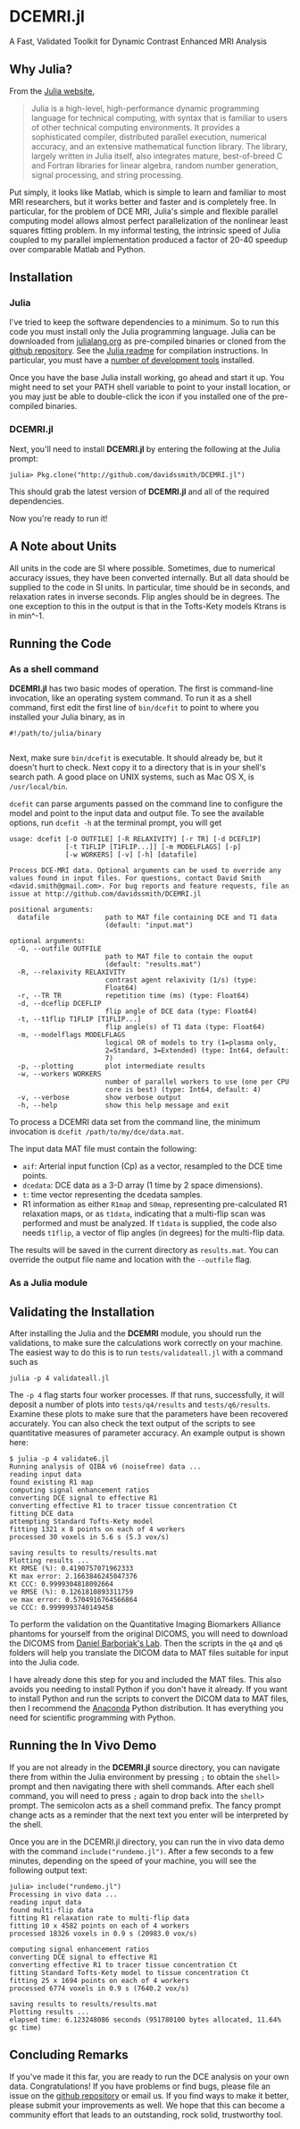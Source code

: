 DCEMRI.jl
=========

A Fast, Validated Toolkit for Dynamic Contrast Enhanced MRI Analysis

## Why Julia?

From the [Julia website](http://julialang.org/),

> Julia is a high-level, high-performance dynamic programming language for technical computing, with syntax that is familiar to users of other technical computing environments. It provides a sophisticated compiler, distributed parallel execution, numerical accuracy, and an extensive mathematical function library. The library, largely written in Julia itself, also integrates mature, best-of-breed C and Fortran libraries for linear algebra, random number generation, signal processing, and string processing.

Put simply, it looks like Matlab, which is simple to learn and familiar to most MRI researchers, but it works better and faster and is completely free.  In particular, for the problem of DCE MRI, Julia's simple and flexible parallel computing model allows almost perfect parallelization of the nonlinear least squares fitting problem.  In my informal testing, the intrinsic speed of Julia coupled to my parallel implementation produced a factor of 20-40 speedup over comparable Matlab and Python.

## Installation

### Julia

I've tried to keep the software dependencies to a minimum.  So to run this
code you must install only the Julia programming language. Julia can be
downloaded from [julialang.org](http://julialang.org/downloads/) as
pre-compiled binaries or cloned from the [github
repository](https://github.com/JuliaLang/julia).  See the [Julia
readme](https://github.com/JuliaLang/julia/blob/master/README.md) for
compilation instructions. In particular, you must have a [number of
development
tools](https://github.com/JuliaLang/julia#required-build-tools-and-external-libraries)
installed.

Once you have the base Julia install working, go ahead and start it up.  You might need to set your PATH shell variable to point to your install location, or you may just be able to double-click the icon if you installed one of the pre-compiled binaries.

### DCEMRI.jl

Next, you'll need to install __DCEMRI.jl__ by entering the following at the Julia prompt:
```
julia> Pkg.clone("http://github.com/davidssmith/DCEMRI.jl")
```
This should grab the latest version of __DCEMRI.jl__ and all of the required dependencies.

Now you're ready to run it!

## A Note about Units

All units in the code are SI where possible.  Sometimes, due to numerical accuracy issues, they have been converted internally. But all data should be supplied to the code in SI units.  In particular, time should be in seconds, and relaxation rates in inverse seconds.  Flip angles should be in degrees. The one exception to this in the output is that in the Tofts-Kety models Ktrans is in min^-1.

## Running the Code

### As a shell command

__DCEMRI.jl__ has two basic modes of operation.  The first is command-line invocation, like an operating system command.  To run it as a shell command, first edit the first line of `bin/dcefit` to point to where you installed your Julia binary, as in

```
#!/path/to/julia/binary


```
Next, make sure `bin/dcefit` is executable.  It should already be, but it doesn't hurt to check. Next copy it to a directory that is in your shell's search path.  A good place on UNIX systems, such as Mac OS X, is `/usr/local/bin`.

`dcefit` can parse arguments passed on the command line to configure the model and point to the input data and output file.  To see the available options, run `dcefit -h` at the terminal prompt, you will get

```
usage: dcefit [-O OUTFILE] [-R RELAXIVITY] [-r TR] [-d DCEFLIP]
              [-t T1FLIP [T1FLIP...]] [-m MODELFLAGS] [-p]
              [-w WORKERS] [-v] [-h] [datafile]

Process DCE-MRI data. Optional arguments can be used to override any
values found in input files. For questions, contact David Smith
<david.smith@gmail.com>. For bug reports and feature requests, file an
issue at http://github.com/davidssmith/DCEMRI.jl

positional arguments:
  datafile              path to MAT file containing DCE and T1 data
                        (default: "input.mat")

optional arguments:
  -O, --outfile OUTFILE
                        path to MAT file to contain the ouput
                        (default: "results.mat")
  -R, --relaxivity RELAXIVITY
                        contrast agent relaxivity (1/s) (type:
                        Float64)
  -r, --TR TR           repetition time (ms) (type: Float64)
  -d, --dceflip DCEFLIP
                        flip angle of DCE data (type: Float64)
  -t, --t1flip T1FLIP [T1FLIP...]
                        flip angle(s) of T1 data (type: Float64)
  -m, --modelflags MODELFLAGS
                        logical OR of models to try (1=plasma only,
                        2=Standard, 3=Extended) (type: Int64, default:
                        7)
  -p, --plotting        plot intermediate results
  -w, --workers WORKERS
                        number of parallel workers to use (one per CPU
                        core is best) (type: Int64, default: 4)
  -v, --verbose         show verbose output
  -h, --help            show this help message and exit
```

To process a DCEMRI data set from the command line, the minimum invocation is
`dcefit /path/to/my/dce/data.mat`.

The input data MAT file must contain the following:
- `aif`: Arterial input function (Cp) as a vector, resampled to the DCE time points.
- `dcedata`: DCE data as a 3-D array (1 time by 2 space dimensions).
- `t`: time vector representing the dcedata samples.
- R1 information as either `R1map` and `S0map`, representing pre-calculated R1 relaxation maps, or as `t1data`, indicating that
a multi-flip scan was performed and must be analyzed.  If `t1data` is supplied, the code also needs `t1flip`, a vector of flip angles (in degrees) for the multi-flip data.

The results will be saved in the current directory as `results.mat`.  You can override the output file name and location with the `--outfile` flag.

### As a Julia module




## Validating the Installation

After installing the Julia and the __DCEMRI__ module, you should run the validations, to make sure the calculations work correctly on your machine.  The easiest way to do this is to run `tests/validateall.jl` with a command such as
```
julia -p 4 validateall.jl
```
The `-p 4` flag starts four worker processes.  If that runs, successfully, it will deposit a number of plots into `tests/q4/results` and `tests/q6/results`.  Examine these plots to make sure that the parameters have been recovered accurately.  You can also check the text output of the scripts to see quantitative measures of parameter accuracy.  An example output is shown here:

```
$ julia -p 4 validate6.jl
Running analysis of QIBA v6 (noisefree) data ...
reading input data
found existing R1 map
computing signal enhancement ratios
converting DCE signal to effective R1
converting effective R1 to tracer tissue concentration Ct
fitting DCE data
attempting Standard Tofts-Kety model
fitting 1321 x 8 points on each of 4 workers
processed 30 voxels in 5.6 s (5.3 vox/s)

saving results to results/results.mat
Plotting results ...
Kt RMSE (%): 0.4190757071962333
Kt max error: 2.1663846245047376
Kt CCC: 0.9999304818092664
ve RMSE (%): 0.1261810893311759
ve max error: 0.5704916764566864
ve CCC: 0.9999993740149458

```

To perform the validation on the Quantitative Imaging Biomarkers Alliance phantoms for yourself from the original DICOMS, you will need to download the DICOMS from [Daniel Barboriak's Lab](https://dblab.duhs.duke.edu/modules/QIBAcontent/index.php?id=1).  Then the scripts in the `q4` and `q6` folders will help you translate the DICOM data to MAT files suitable for input into the Julia code.

I have already done this step for you and included the MAT files.  This also avoids you needing to install Python if you don't have it already.  If you want to install Python and run the scripts to convert the DICOM data to MAT files, then I recommend the [Anaconda](http://continuum.io) Python distribution. It has everything you need for scientific programming with Python.

## Running the In Vivo Demo

If you are not already in the __DCEMRI.jl__ source directory, you can navigate there from within
the Julia environment by pressing `;` to obtain the `shell>` prompt and then navigating there
with shell commands.  After each shell command, you will need to press `;` again to drop back into the `shell>` prompt.  The semicolon acts as
a shell command prefix.  The fancy prompt change acts as a reminder that the next text you enter will be interpreted by the shell.

Once you are in the DCEMRI.jl directory, you can run the in vivo data demo with the command
`include("rundemo.jl")`.  After a few seconds to a few minutes, depending on the speed of your machine, you will see the following output text:

```
julia> include("rundemo.jl")
Processing in vivo data ...
reading input data
found multi-flip data
fitting R1 relaxation rate to multi-flip data
fitting 10 x 4582 points on each of 4 workers
processed 18326 voxels in 0.9 s (20983.0 vox/s)

computing signal enhancement ratios
converting DCE signal to effective R1
converting effective R1 to tracer tissue concentration Ct
fitting Standard Tofts-Kety model to tissue concentration Ct
fitting 25 x 1694 points on each of 4 workers
processed 6774 voxels in 0.9 s (7640.2 vox/s)

saving results to results/results.mat
Plotting results ...
elapsed time: 6.123248086 seconds (951780100 bytes allocated, 11.64% gc time)
```

## Concluding Remarks

If you've made it this far, you are ready to run the DCE analysis on your own data.  Congratulations!  If you have problems or find bugs, please file an issue on the [github repository](http://github.com/davidssmith/DCEMRI.jl) or email us.  If you find ways to make it better, please submit your improvements as well. We hope that this can become a community effort that leads to an outstanding, rock solid, trustworthy tool.
